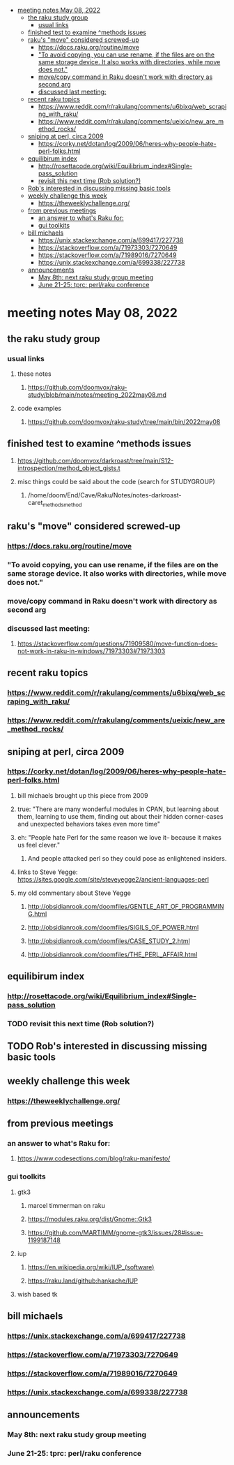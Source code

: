 - [meeting notes May 08, 2022](#org70122e9)
  - [the raku study group](#org8b58164)
    - [usual links](#org13dc1a7)
  - [finished test to examine ^methods issues](#org05498f5)
  - [raku's "move" considered screwed-up](#org1b50a66)
    - [<https://docs.raku.org/routine/move>](#org3446ae8)
    - ["To avoid copying, you can use rename, if the files are on the same storage device. It also works with directories, while move does not."](#org3eeb910)
    - [move/copy command in Raku doesn't work with directory as second arg](#org6c4d5be)
    - [discussed last meeting:](#org0619e61)
  - [recent raku topics](#orgb437e8f)
    - [<https://www.reddit.com/r/rakulang/comments/u6bixq/web_scraping_with_raku/>](#org86b1878)
    - [<https://www.reddit.com/r/rakulang/comments/ueixic/new_are_method_rocks/>](#orgf12f56a)
  - [sniping at perl, circa 2009](#orgd30fef7)
    - [<https://corky.net/dotan/log/2009/06/heres-why-people-hate-perl-folks.html>](#org078c727)
  - [equilibirum index](#org8e8636b)
    - [<http://rosettacode.org/wiki/Equilibrium_index#Single-pass_solution>](#org2af270f)
    - [revisit this next time (Rob solution?)](#org7e893e7)
  - [Rob's interested in discussing missing basic tools](#org0c6287f)
  - [weekly challenge this week](#org5233a38)
    - [<https://theweeklychallenge.org/>](#org5267ca2)
  - [from previous meetings](#org18cee28)
    - [an answer to what's Raku for:](#org8d54fd6)
    - [gui toolkits](#org0585309)
  - [bill michaels](#orgae39550)
    - [<https://unix.stackexchange.com/a/699417/227738>](#org1dc9989)
    - [<https://stackoverflow.com/a/71973303/7270649>](#org59b274a)
    - [<https://stackoverflow.com/a/71989016/7270649>](#org0e2a5f6)
    - [<https://unix.stackexchange.com/a/699338/227738>](#orgee4e288)
  - [announcements](#org5ef4507)
    - [May 8th: next raku study group meeting](#org6a48912)
    - [June 21-25: tprc: perl/raku conference](#orge069f03)


<a id="org70122e9"></a>

# meeting notes May 08, 2022


<a id="org8b58164"></a>

## the raku study group


<a id="org13dc1a7"></a>

### usual links

1.  these notes

    1.  <https://github.com/doomvox/raku-study/blob/main/notes/meeting_2022may08.md>

2.  code examples

    1.  <https://github.com/doomvox/raku-study/tree/main/bin/2022may08>


<a id="org05498f5"></a>

## finished test to examine ^methods issues

1.  <https://github.com/doomvox/darkroast/tree/main/S12-introspection/method_object_gists.t>

2.  misc things could be said about the code (search for STUDYGROUP)

    1.  /home/doom/End/Cave/Raku/Notes/notes-darkroast-caret<sub>methods</sub><sub>method</sub>


<a id="org1b50a66"></a>

## raku's "move" considered screwed-up


<a id="org3446ae8"></a>

### <https://docs.raku.org/routine/move>


<a id="org3eeb910"></a>

### "To avoid copying, you can use rename, if the files are on the same storage device. It also works with directories, while move does not."


<a id="org6c4d5be"></a>

### move/copy command in Raku doesn't work with directory as second arg


<a id="org0619e61"></a>

### discussed last meeting:

1.  <https://stackoverflow.com/questions/71909580/move-function-does-not-work-in-raku-in-windows/71973303#71973303>


<a id="orgb437e8f"></a>

## recent raku topics


<a id="org86b1878"></a>

### <https://www.reddit.com/r/rakulang/comments/u6bixq/web_scraping_with_raku/>


<a id="orgf12f56a"></a>

### <https://www.reddit.com/r/rakulang/comments/ueixic/new_are_method_rocks/>


<a id="orgd30fef7"></a>

## sniping at perl, circa 2009


<a id="org078c727"></a>

### <https://corky.net/dotan/log/2009/06/heres-why-people-hate-perl-folks.html>

1.  bill michaels brought up this piece from 2009

2.  true: "There are many wonderful modules in CPAN, but learning about them, learning to use them, finding out about their hidden corner-cases and unexpected behaviors takes even more time"

3.  eh: "People hate Perl for the same reason we love it&#x2013; because it makes us feel clever."

    1.  And people attacked perl so they could pose as enlightened insiders.

4.  links to Steve Yegge: <https://sites.google.com/site/steveyegge2/ancient-languages-perl>

5.  my old commentary about Steve Yegge

    1.  <http://obsidianrook.com/doomfiles/GENTLE_ART_OF_PROGRAMMING.html>
    
    2.  <http://obsidianrook.com/doomfiles/SIGILS_OF_POWER.html>
    
    3.  <http://obsidianrook.com/doomfiles/CASE_STUDY_2.html>
    
    4.  <http://obsidianrook.com/doomfiles/THE_PERL_AFFAIR.html>


<a id="org8e8636b"></a>

## equilibirum index


<a id="org2af270f"></a>

### <http://rosettacode.org/wiki/Equilibrium_index#Single-pass_solution>


<a id="org7e893e7"></a>

### TODO revisit this next time (Rob solution?)


<a id="org0c6287f"></a>

## TODO Rob's interested in discussing missing basic tools


<a id="org5233a38"></a>

## weekly challenge this week


<a id="org5267ca2"></a>

### <https://theweeklychallenge.org/>


<a id="org18cee28"></a>

## from previous meetings


<a id="org8d54fd6"></a>

### an answer to what's Raku for:

1.  <https://www.codesections.com/blog/raku-manifesto/>


<a id="org0585309"></a>

### gui toolkits

1.  gtk3

    1.  marcel timmerman on raku
    
    2.  <https://modules.raku.org/dist/Gnome::Gtk3>
    
    3.  <https://github.com/MARTIMM/gnome-gtk3/issues/28#issue-1199187148>

2.  iup

    1.  <https://en.wikipedia.org/wiki/IUP_(software)>
    
    2.  <https://raku.land/github:hankache/IUP>

3.  wish based tk


<a id="orgae39550"></a>

## bill michaels


<a id="org1dc9989"></a>

### <https://unix.stackexchange.com/a/699417/227738>


<a id="org59b274a"></a>

### <https://stackoverflow.com/a/71973303/7270649>


<a id="org0e2a5f6"></a>

### <https://stackoverflow.com/a/71989016/7270649>


<a id="orgee4e288"></a>

### <https://unix.stackexchange.com/a/699338/227738>


<a id="org5ef4507"></a>

## announcements


<a id="org6a48912"></a>

### May 8th: next raku study group meeting


<a id="orge069f03"></a>

### June 21-25: tprc: perl/raku conference
